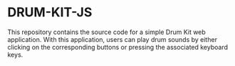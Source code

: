 # DRUM-KIT-JS
This repository contains the source code for a simple Drum Kit web application. With this application, users can play drum sounds by either clicking on the corresponding buttons or pressing the associated keyboard keys.
